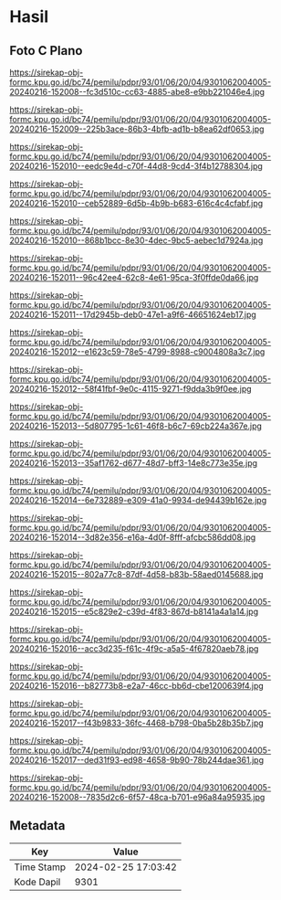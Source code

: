 # Hasil

## Foto C Plano

https://sirekap-obj-formc.kpu.go.id/bc74/pemilu/pdpr/93/01/06/20/04/9301062004005-20240216-152008--fc3d510c-cc63-4885-abe8-e9bb221046e4.jpg

https://sirekap-obj-formc.kpu.go.id/bc74/pemilu/pdpr/93/01/06/20/04/9301062004005-20240216-152009--225b3ace-86b3-4bfb-ad1b-b8ea62df0653.jpg

https://sirekap-obj-formc.kpu.go.id/bc74/pemilu/pdpr/93/01/06/20/04/9301062004005-20240216-152010--eedc9e4d-c70f-44d8-9cd4-3f4b12788304.jpg

https://sirekap-obj-formc.kpu.go.id/bc74/pemilu/pdpr/93/01/06/20/04/9301062004005-20240216-152010--ceb52889-6d5b-4b9b-b683-616c4c4cfabf.jpg

https://sirekap-obj-formc.kpu.go.id/bc74/pemilu/pdpr/93/01/06/20/04/9301062004005-20240216-152010--868b1bcc-8e30-4dec-9bc5-aebec1d7924a.jpg

https://sirekap-obj-formc.kpu.go.id/bc74/pemilu/pdpr/93/01/06/20/04/9301062004005-20240216-152011--96c42ee4-62c8-4e61-95ca-3f0ffde0da66.jpg

https://sirekap-obj-formc.kpu.go.id/bc74/pemilu/pdpr/93/01/06/20/04/9301062004005-20240216-152011--17d2945b-deb0-47e1-a9f6-46651624eb17.jpg

https://sirekap-obj-formc.kpu.go.id/bc74/pemilu/pdpr/93/01/06/20/04/9301062004005-20240216-152012--e1623c59-78e5-4799-8988-c9004808a3c7.jpg

https://sirekap-obj-formc.kpu.go.id/bc74/pemilu/pdpr/93/01/06/20/04/9301062004005-20240216-152012--58f41fbf-9e0c-4115-9271-f9dda3b9f0ee.jpg

https://sirekap-obj-formc.kpu.go.id/bc74/pemilu/pdpr/93/01/06/20/04/9301062004005-20240216-152013--5d807795-1c61-46f8-b6c7-69cb224a367e.jpg

https://sirekap-obj-formc.kpu.go.id/bc74/pemilu/pdpr/93/01/06/20/04/9301062004005-20240216-152013--35af1762-d677-48d7-bff3-14e8c773e35e.jpg

https://sirekap-obj-formc.kpu.go.id/bc74/pemilu/pdpr/93/01/06/20/04/9301062004005-20240216-152014--6e732889-e309-41a0-9934-de94439b162e.jpg

https://sirekap-obj-formc.kpu.go.id/bc74/pemilu/pdpr/93/01/06/20/04/9301062004005-20240216-152014--3d82e356-e16a-4d0f-8fff-afcbc586dd08.jpg

https://sirekap-obj-formc.kpu.go.id/bc74/pemilu/pdpr/93/01/06/20/04/9301062004005-20240216-152015--802a77c8-87df-4d58-b83b-58aed0145688.jpg

https://sirekap-obj-formc.kpu.go.id/bc74/pemilu/pdpr/93/01/06/20/04/9301062004005-20240216-152015--e5c829e2-c39d-4f83-867d-b8141a4a1a14.jpg

https://sirekap-obj-formc.kpu.go.id/bc74/pemilu/pdpr/93/01/06/20/04/9301062004005-20240216-152016--acc3d235-f61c-4f9c-a5a5-4f67820aeb78.jpg

https://sirekap-obj-formc.kpu.go.id/bc74/pemilu/pdpr/93/01/06/20/04/9301062004005-20240216-152016--b82773b8-e2a7-46cc-bb6d-cbe1200639f4.jpg

https://sirekap-obj-formc.kpu.go.id/bc74/pemilu/pdpr/93/01/06/20/04/9301062004005-20240216-152017--f43b9833-36fc-4468-b798-0ba5b28b35b7.jpg

https://sirekap-obj-formc.kpu.go.id/bc74/pemilu/pdpr/93/01/06/20/04/9301062004005-20240216-152017--ded31f93-ed98-4658-9b90-78b244dae361.jpg

https://sirekap-obj-formc.kpu.go.id/bc74/pemilu/pdpr/93/01/06/20/04/9301062004005-20240216-152008--7835d2c6-6f57-48ca-b701-e96a84a95935.jpg


## Metadata

| Key        | Value               |
| ---------- | ------------------- |
| Time Stamp | 2024-02-25 17:03:42 |
| Kode Dapil | 9301                |



